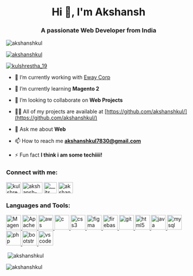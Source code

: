 <h1 align="center">Hi 👋, I'm Akshansh</h1>
<h3 align="center">A passionate Web Developer from India</h3>

<p align="left"> <img src="https://komarev.com/ghpvc/?username=akshanshkul&label=Profile%20views&color=0e75b6&style=flat" alt="akshanshkul" /> </p>

<p align="left"> <a href="https://github.com/ryo-ma/github-profile-trophy"><img src="https://github-profile-trophy.vercel.app/?username=akshanshkul" alt="akshanshkul" /></a> </p>

<p align="left"> <a href="https://twitter.com/kulshrestha_19" target="blank"><img src="https://img.shields.io/twitter/follow/kulshrestha_19?logo=twitter&style=for-the-badge" alt="kulshrestha_19" /></a> </p>

- 🔭 I’m currently working with [Eway Corp](WWW.EWAYCORP.COM)

- 🌱 I’m currently learning **Magento 2**

- 👯 I’m looking to collaborate on **Web Projects**

- 👨‍💻 All of my projects are available at [https://github.com/akshanshkul/](https://github.com/akshanshkul/)

- 💬 Ask me about **Web**

- 📫 How to reach me **akshanshkul7830@gmail.com**

- ⚡ Fun fact **I think i am some techiiii!**

<h3 align="left">Connect with me:</h3>
<p align="left">
  
<a href="https://twitter.com/kulshrestha_19" target="blank"><img align="center" src="https://upload.wikimedia.org/wikipedia/commons/4/4f/Twitter-logo.svg" alt="kulshrestha_19" height="30" width="40" /></a>
<a href="https://linkedin.com/in/akshansh-770a351a6" target="blank"><img align="center" src="https://upload.wikimedia.org/wikipedia/commons/b/b1/LinkedIn_Logo_2013_%282%29.svg" alt="akshansh-770a351a6" height="30" width="55" /></a>
<a href="https://instagram.com/__its__don__" target="blank"><img align="center" src="https://upload.wikimedia.org/wikipedia/commons/e/e7/Instagram_logo_2016.svg" alt="__its__don__" height="30" width="35" /></a>
<a href="https://www.hackerrank.com/akshanshkul_19" target="blank"><img align="center" src="https://upload.wikimedia.org/wikipedia/commons/6/6a/Hackerrank_meaningful_logo.svg" alt="akshanshkul_19" height="30" width="40" /></a>
</p>

<h3 align="left">Languages and Tools:</h3>
<p align="left"> <a href="https://business.adobe.com" target="_blank" rel="noreferrer"> <img src="https://upload.wikimedia.org/wikipedia/commons/5/55/Magento_Logo.svg" alt="Magento" width="40" height="40"/> </a> <a href="https://www.apache.org" target="_blank" rel="noreferrer"> <img src="https://upload.wikimedia.org/wikipedia/commons/1/10/Apache_HTTP_server_logo_%282019-present%29.svg" alt="Apache" width="40" height="40"/> </a> <a href="https://aws.amazon.com" target="_blank" rel="noreferrer"> <img src="https://upload.wikimedia.org/wikipedia/commons/9/93/Amazon_Web_Services_Logo.svg" alt="aws" width="40" height="40"/> </a> <a href="https://www.cprogramming.com/" target="_blank" rel="noreferrer"> <img src="https://upload.wikimedia.org/wikipedia/commons/1/18/C_Programming_Language.svg" alt="c" width="40" height="40"/> </a> <a href="https://www.w3schools.com/css/" target="_blank" rel="noreferrer"> <img src="https://upload.wikimedia.org/wikipedia/commons/d/d5/CSS3_logo_and_wordmark.svg" alt="css3" width="40" height="40"/> </a> <a href="https://www.figma.com/" target="_blank" rel="noreferrer"> <img src="https://www.vectorlogo.zone/logos/figma/figma-icon.svg" alt="figma" width="40" height="40"/> </a> <a href="https://firebase.google.com/" target="_blank" rel="noreferrer"> <img src="https://www.vectorlogo.zone/logos/firebase/firebase-icon.svg" alt="firebase" width="40" height="40"/> </a> <a href="https://git-scm.com/" target="_blank" rel="noreferrer"> <img src="https://www.vectorlogo.zone/logos/git-scm/git-scm-icon.svg" alt="git" width="40" height="40"/> </a> <a href="https://www.w3.org/html/" target="_blank" rel="noreferrer"> <img src="https://upload.wikimedia.org/wikipedia/commons/6/61/HTML5_logo_and_wordmark.svg" alt="html5" width="40" height="40"/> </a> <a href="https://www.java.com" target="_blank" rel="noreferrer"> <img src="https://www.vectorlogo.zone/logos/java/java-icon.svg" alt="java" width="40" height="40"/> </a> <a href="https://www.mysql.com/" target="_blank" rel="noreferrer"> <img src="https://upload.wikimedia.org/wikipedia/commons/0/0a/MySQL_textlogo.svg" alt="mysql" width="40" height="40"/> </a> <a href="https://www.php.net" target="_blank" rel="noreferrer"> <img src="https://upload.wikimedia.org/wikipedia/commons/2/27/PHP-logo.svg" alt="php" width="40" height="40"/> </a> <a href="https://getbootstrap.com" target="_blank" rel="noreferrer"> <img src="https://upload.wikimedia.org/wikipedia/commons/b/b2/Bootstrap_logo.svg" alt="bootstrap" width="40" height="40"/> </a> <a href="https://code.visualstudio.com" target="_blank" rel="noreferrer"> <img src="https://upload.wikimedia.org/wikipedia/commons/9/9a/Visual_Studio_Code_1.35_icon.svg" alt="vs code" width="40" height="40"/> </a> </p>

<p>&nbsp;<img align="center" src="https://github-readme-stats.vercel.app/api?username=akshanshkul&show_icons=true&theme=gruvbox&locale=en" alt="akshanshkul" /></p>

<p><img align="center" src="https://github-readme-streak-stats.herokuapp.com/?user=akshanshkul&" alt="akshanshkul" /></p>
